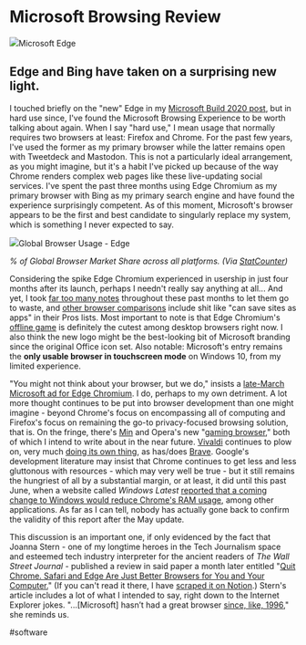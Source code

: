 # Microsoft Browsing Review
![](Microsoft%20Browsing%20Review/CC4uOlB.jpg)Microsoft Edge
## Edge and Bing have taken on a surprising new light.
I touched briefly on the "new" Edge in my [Microsoft Build 2020 post](https://bilge.world/microsoft-build-2020-edge-browser), but in hard use since, I've found the Microsoft Browsing Experience to be worth talking about again. When I say "hard use," I mean usage that normally requires two browsers at least: Firefox and Chrome. For the past few years, I've used the former as my primary browser while the latter remains open with Tweetdeck and Mastodon. This is not a particularly ideal arrangement, as you might imagine, but it's a habit I've picked up because of the way Chrome renders complex web pages like these live-updating social services. I've spent the past three months using Edge Chromium as my primary browser with Bing as my primary search engine and have found the experience surprisingly competent. As of this moment, Microsoft's browser appears to be the first and best candidate to singularly replace my system, which is something I never expected to say.

![](Microsoft%20Browsing%20Review/xWiIaSn.png)Global Browser Usage - Edge

*% of Global Browser Market Share across all platforms. (Via [StatCounter](https://gs.statcounter.com/browser-market-share))*

Considering the spike Edge Chromium experienced in usership in just four months after its launch, perhaps I needn't really say anything at all... And yet, I took [far too many notes](https://www.notion.so/rotund/Microsoft-Browsing-Review-87b5e53d6a354d54b4f21da5f44ac0b3) throughout these past months to let them go to waste, and [other browser comparisons](https://www.techradar.com/best/browser) include shit like "can save sites as apps" in their Pros lists. Most important to note is that Edge Chromium's [offline game](https://www.engadget.com/microsoft-edge-surf-game-214711550.html) is definitely the cutest among desktop browsers right now. I also think the new logo might be the best-looking bit of Microsoft branding since the original Office icon set. Also notable: Microsoft's entry remains the **only usable browser in touchscreen mode** on Windows 10, from my limited experience.

"You might not think about your browser, but we do," insists a [late-March Microsoft ad for Edge Chromium](https://youtu.be/yg5cUyPBHjI). I do, perhaps to my own detriment. A lot more thought continues to be put into browser development than one might imagine - beyond Chrome's focus on encompassing all of computing and Firefox's focus on remaining the go-to privacy-focused browsing solution, that is. On the fringe, there's [Min](https://opensource.com/article/18/10/min-web-browser) and Opera's new "[gaming browser](https://twitter.com/NeoYokel/status/1313937729403727873)," both of which I intend to write about in the near future. [Vivaldi](https://vivaldi.com/) continues to plow on, very much [doing its own thing](https://twitter.com/NeoYokel/status/1271274640900530182), as has/does [Brave](https://brave.com/blog/). Google's development literature may insist that Chrome continues to get less and less gluttonous with resources - which may very well be true - but it still remains the hungriest of all by a substantial margin, or at least, it did until this past June, when a website called *Windows Latest* [reported that a coming change to Windows would reduce Chrome's RAM usage](https://www.windowslatest.com/2020/06/18/google-chrome-will-finally-use-less-memory-on-windows-10/), among other applications. As far as I can tell, nobody has actually gone back to confirm the validity of this report after the May update.

This discussion is an important one, if only evidenced by the fact that Joanna Stern - one of my longtime heroes in the Tech Journalism space and esteemed tech industry interpreter for the ancient readers of *The Wall Street Journal* - published a review in said paper a month later entitled "[Quit Chrome. Safari and Edge Are Just Better Browsers for You and Your Computer.](https://www.wsj.com/articles/quit-chrome-safari-and-edge-are-just-better-browsers-for-you-and-your-computer-11594558801)" (If you can't read it there, I have [scraped it on Notion](https://www.notion.so/rotund/Quit-Chrome-Safari-and-Edge-Are-Just-Better-Browsers-for-You-and-Your-Computer-The-Wall-Street-J-646cd52c67c645babdabb38eee516406).) Stern's article includes a lot of what I intended to say, right down to the Internet Explorer jokes. "...[Microsoft] hasn’t had a great browser [since, like, 1996](https://www.wsj.com/articles/SB84066720246797500)," she reminds us.

#software